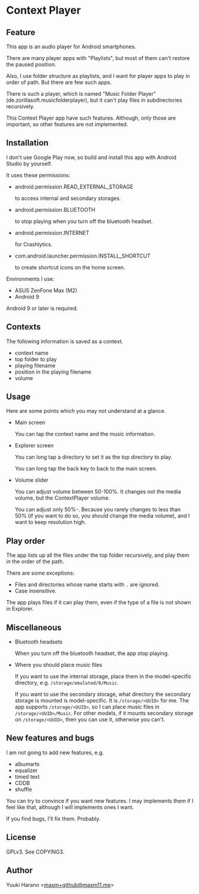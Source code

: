 # Context Player

## Feature

This app is an audio player for Android smartphones.

There are many player apps with "Playlists", but most of them can't restore
the paused position.

Also, I use folder structure as playlists, and I want for player apps to play
in order of path. But there are few such apps.

There is such a player, which is named "Music Folder Player" (de.zorillasoft.musicfolderplayer),
but it can't play files in subdirectories recursively.

This Context Player app have such features.
Although, only those are important, so other features are not implemented.

## Installation

I don't use Google Play now, so build and install this app with Android Studio by yourself.

It uses these permissions:

- android.permission.READ_EXTERNAL_STORAGE

  to access internal and secondary storages.

- android.permission.BLUETOOTH

  to stop playing when you turn off the bluetooth headset.

- android.permission.INTERNET

  for Crashlytics.

- com.android.launcher.permission.INSTALL_SHORTCUT

  to create shortcut icons on the home screen.

Environments I use:

- ASUS ZenFone Max (M2)
- Android 9

Android 9 or later is required.

## Contexts

The following information is saved as a context.

  - context name
  - top folder to play
  - playing filename
  - position in the playing filename
  - volume

## Usage

Here are some points which you may not understand at a glance.

- Main screen

  You can tap the context name and the music information.

- Explorer screen

  You can long tap a directory to set it as the top directory to play.

  You can long tap the back key to back to the main screen.

- Volume slider

  You can adjust volume between 50-100%. It changes not the media volume,
  but the ContextPlayer volume.

  You can adjust only 50%-. Because you rarely changes to less than 50%
  (if you want to do so, you should change the media volume), and I want
  to keep resolution high.

## Play order

The app lists up all the files under the top folder recursively, and
play them in the order of the path.

There are some exceptions:
- Files and directories whose name starts with `.` are ignored.
- Case insensitive.

The app plays files if it can play them, even if the type of a file is not shown
in Explorer.

## Miscellaneous

- Bluetooth headsets

  When you turn off the bluetooth headset, the app stop playing.

- Where you should place music files

  If you want to use the internal storage, place them in the model-specific
  directory, e.g. `/storage/emulated/0/Music`.

  If you want to use the secondary storage, what directory the secondary
  storage is mounted is model-specific. It is `/storage/<UUID>` for me.
  The app supports `/storage/<UUID>`, so I can place music files in
  `/storage/<UUID>/Music`. For other models, if it mounts secondary storage
  on `/storage/<UUID>`, then you can use it, otherwise you can't.

## New features and bugs

I am not going to add new features, e.g.

- albumarts
- equalizer
- timed text
- CDDB
- shuffle

You can try to convince if you want new features.
I may implements them if I feel like that,
although I will implements ones I want.

If you find bugs, I'll fix them. Probably.

## License

GPLv3. See COPYING3.

## Author

Yuuki Harano &lt;masm+github@masm11.me&gt;
